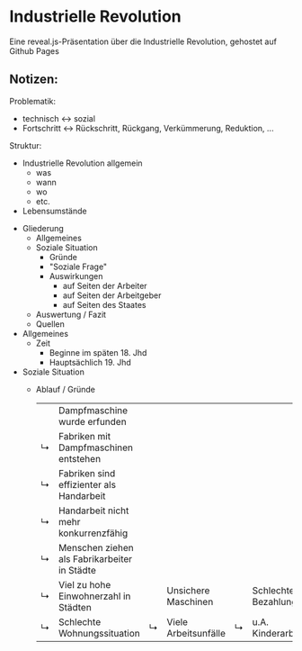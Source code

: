 # Industrielle Revolution

Eine reveal.js-Präsentation über die Industrielle Revolution, gehostet auf Github Pages

## Notizen:

Problematik:
- technisch <-> sozial
- Fortschritt <-> Rückschritt, Rückgang, Verkümmerung, Reduktion, ...

Struktur:
- Industrielle Revolution allgemein
  - was
  - wann
  - wo
  - etc.
- Lebensumstände



+ Gliederung
  + Allgemeines
  + Soziale Situation
    + Gründe
    + "Soziale Frage"
    + Auswirkungen
      + auf Seiten der Arbeiter
      + auf Seiten der Arbeitgeber
      + auf Seiten des Staates
  + Auswertung / Fazit
  + Quellen
+ Allgemeines
  + Zeit
    + Beginne im späten 18. Jhd
    + Hauptsächlich 19. Jhd
+ Soziale Situation
  + Ablauf / Gründe
  
    |   |                                              |   |                      |   |                     |
    |---|----------------------------------------------|---|----------------------|---|---------------------|
    |   | Dampfmaschine wurde erfunden                 |   |                      |   |                     |
    | ↳ | Fabriken mit Dampfmaschinen entstehen        |   |                      |   |                     |
    | ↳ | Fabriken sind effizienter als Handarbeit     |   |                      |   |                     |
    | ↳ | Handarbeit nicht mehr konkurrenzfähig        |   |                      |   |                     |
    | ↳ | Menschen ziehen als Fabrikarbeiter in Städte |   |                      |   |                     |
    | ↳ | Viel zu hohe Einwohnerzahl in Städten        |   | Unsichere Maschinen  |   | Schlechte Bezahlung |
    | ↳ | Schlechte Wohnungssituation                  | ↳ | Viele Arbeitsunfälle | ↳ | u.A. Kinderarbeit   |
